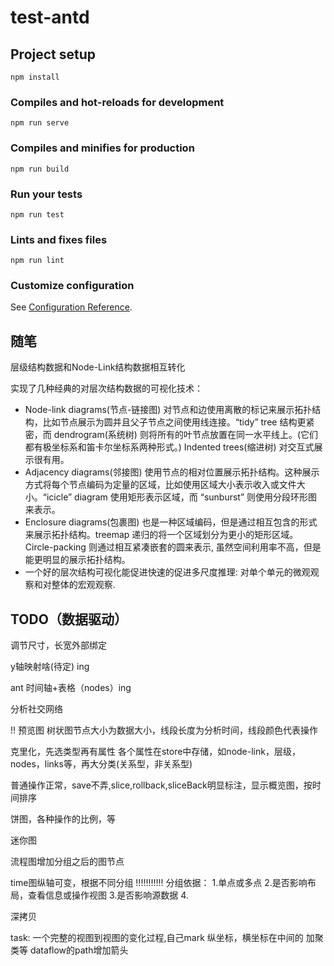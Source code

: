 # test-antd

## Project setup
```
npm install
```

### Compiles and hot-reloads for development
```
npm run serve
```

### Compiles and minifies for production
```
npm run build
```

### Run your tests
```
npm run test
```

### Lints and fixes files
```
npm run lint
```

### Customize configuration
See [Configuration Reference](https://cli.vuejs.org/config/).

## 随笔

层级结构数据和Node-Link结构数据相互转化

实现了几种经典的对层次结构数据的可视化技术：

- Node-link diagrams(节点-链接图) 对节点和边使用离散的标记来展示拓扑结构，比如节点展示为圆并且父子节点之间使用线连接。“tidy” tree 结构更紧密，而 dendrogram(系统树) 则将所有的叶节点放置在同一水平线上。(它们都有极坐标系和笛卡尔坐标系两种形式。) Indented trees(缩进树) 对交互式展示很有用。
- Adjacency diagrams(邻接图) 使用节点的相对位置展示拓扑结构。这种展示方式将每个节点编码为定量的区域，比如使用区域大小表示收入或文件大小。“icicle” diagram 使用矩形表示区域，而 “sunburst” 则使用分段环形图来表示。
- Enclosure diagrams(包裹图) 也是一种区域编码，但是通过相互包含的形式来展示拓扑结构。treemap 递归的将一个区域划分为更小的矩形区域。Circle-packing 则通过相互紧凑嵌套的圆来表示, 虽然空间利用率不高，但是能更明显的展示拓扑结构。
- 一个好的层次结构可视化能促进快速的促进多尺度推理: 对单个单元的微观观察和对整体的宏观观察.

## TODO（数据驱动）

调节尺寸，长宽外部绑定

y轴映射啥(待定)  ing

ant 时间轴+表格（nodes）ing

分析社交网络

!! 预览图 树状图节点大小为数据大小，线段长度为分析时间，线段颜色代表操作

克里化，先选类型再有属性
各个属性在store中存储，如node-link，层级，nodes，links等，再大分类(关系型，非关系型)

普通操作正常，save不弄,slice,rollback,sliceBack明显标注，显示概览图，按时间排序

饼图，各种操作的比例，等

迷你图

流程图增加分组之后的图节点

time图纵轴可变，根据不同分组 !!!!!!!!!!!
分组依据： 1.单点或多点 2.是否影响布局，查看信息或操作视图  3.是否影响源数据    4.

深拷贝

task: 一个完整的视图到视图的变化过程,自己mark
纵坐标，横坐标在中间的
加聚类等
dataflow的path增加箭头
